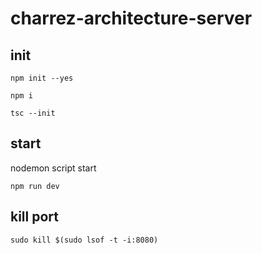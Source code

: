 # charrez-architecture-server

## init

    npm init --yes
    
    npm i
    
    tsc --init
    
## start

nodemon script start

    npm run dev
    
## kill port
    
    sudo kill $(sudo lsof -t -i:8080)